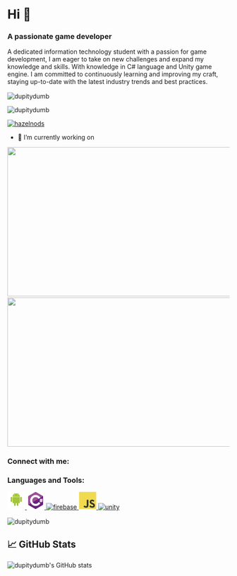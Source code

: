 <h1 >Hi 👋</h1>
<h3 >A passionate game developer</h3>
<p> A dedicated information technology student with a passion for game development, I am eager to take on new challenges and expand my knowledge and skills. With knowledge in C# language and Unity game engine. I am committed to continuously learning and improving my craft, staying up-to-date with the latest industry trends and best practices.</p>


<p><img align="center" src="https://github-readme-streak-stats.herokuapp.com/?user=dupitydumb&" alt="dupitydumb" /></p>
<p align="left"> <img src="https://komarev.com/ghpvc/?username=dupitydumb&label=Profile%20views&color=0e75b6&style=flat" alt="dupitydumb" /> </p>

<p align="left"> <a href="https://twitter.com/hazelnods" target="blank"><img src="https://img.shields.io/twitter/follow/hazelnods?logo=twitter&style=for-the-badge" alt="hazelnods" /></a> </p>

- 🔭 I’m currently working on 
<p align="center">
  <img width="600px" height="338" src="https://github.com/dupitydumb/Cocoki/assets/37872714/ae777c1c-d76e-4b96-bca6-0abce7e4d88d">
  <img align="center" width="600px" height="338" src="https://github.com/dupitydumb/HexagonalPuzzle/assets/37872714/953929ba-e7ec-47c4-a5e8-8ee704da3860">
  <p align="center"></p>
</p>

<h3 align="left">Connect with me:</h3>
<p align="left">
</p>

<h3 align="left">Languages and Tools:</h3>
<p align="left"> <a href="https://developer.android.com" target="_blank" rel="noreferrer"> <img src="https://raw.githubusercontent.com/devicons/devicon/master/icons/android/android-original-wordmark.svg" alt="android" width="40" height="40"/> </a> <a href="https://www.w3schools.com/cs/" target="_blank" rel="noreferrer"> <img src="https://raw.githubusercontent.com/devicons/devicon/master/icons/csharp/csharp-original.svg" alt="csharp" width="40" height="40"/> </a> <a href="https://firebase.google.com/" target="_blank" rel="noreferrer"> <img src="https://www.vectorlogo.zone/logos/firebase/firebase-icon.svg" alt="firebase" width="40" height="40"/> </a> <a href="https://developer.mozilla.org/en-US/docs/Web/JavaScript" target="_blank" rel="noreferrer"> <img src="https://raw.githubusercontent.com/devicons/devicon/master/icons/javascript/javascript-original.svg" alt="javascript" width="40" height="40"/> </a> <a href="https://unity.com/" target="_blank" rel="noreferrer"> <img src="https://www.vectorlogo.zone/logos/unity3d/unity3d-icon.svg" alt="unity" width="40" height="40"/> </a> </p>

<img align="center" src="https://github-readme-stats.vercel.app/api/top-langs?username=dupitydumb&show_icons=true&locale=en&layout=compact" alt="dupitydumb" />

## 📈 GitHub Stats

![dupitydumb's GitHub stats](https://github-readme-stats.vercel.app/api?username=dupitydumb&show_icons=true&theme=radical)

